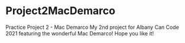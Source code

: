 # Project2MacDemarco
Practice Project 2 - Mac Demarco
My 2nd project for Albany Can Code 2021 featuring the wonderful Mac Demarco!
Hope you like it!

